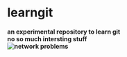 # learngit
<b>an experimental repository to learn git<b>
<br>no so much intersting stuff</br>
<img alt="network problems" src="https://tse1-mm.cn.bing.net/th/id/R-C.7ac0792b7b69f38d75564230eb23886b?rik=SYDSz2D83%2fqPSw&riu=http%3a%2f%2fwww.haofaba.com%2fuploads%2fallimg%2f170822%2f1-1FR2100249.png&ehk=i1v6GYq61M5VkYD0U9gxMuSdHvJ01uC3CgchWlooH5Y%3d&risl=&pid=ImgRaw&r=0">
